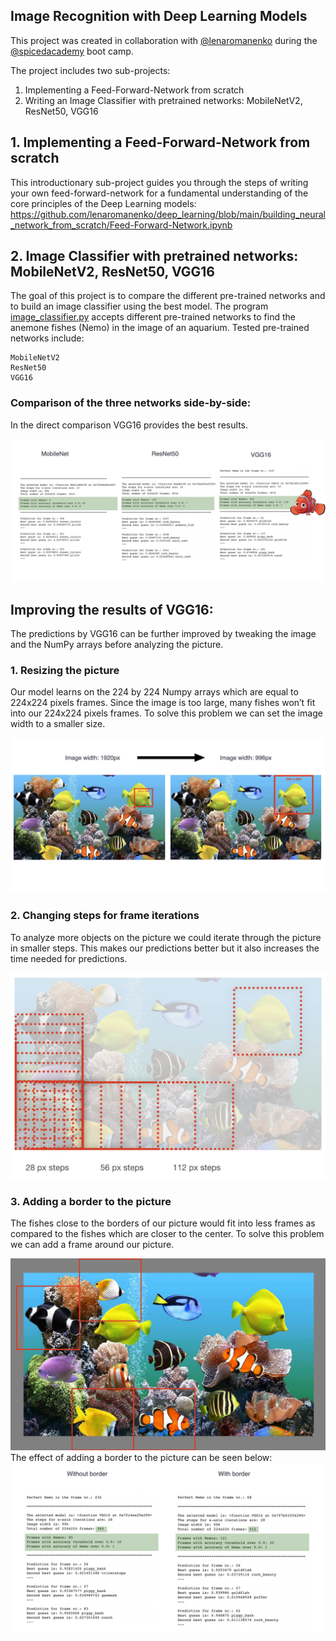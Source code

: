 ## Image Recognition with Deep Learning Models

This project was created in collaboration with [@lenaromanenko](https://github.com/lenaromanenko/) during the [@spicedacademy](https://github.com/spicedacademy/) boot camp.

The project includes two sub-projects:

1. Implementing a Feed-Forward-Network from scratch
2. Writing an Image Classifier with pretrained networks: MobileNetV2, ResNet50, VGG16

## 1. Implementing a Feed-Forward-Network from scratch
This introductionary sub-project guides you through the steps of writing your own feed-forward-network for a fundamental understanding of the core principles of the Deep Learning models: https://github.com/lenaromanenko/deep_learning/blob/main/building_neural_network_from_scratch/Feed-Forward-Network.ipynb


## 2. Image Classifier with pretrained networks: MobileNetV2, ResNet50, VGG16
The goal of this project is to compare the different pre-trained networks and to build an image classifier using the best model. The program [image_classifier.py](https://github.com/lenaromanenko/deep_learning/blob/main/pretrained_network/image_classifier.py) accepts different pre-trained networks to find the anemone fishes (Nemo) in the image of an aquarium. Tested pre-trained networks include:

``` 
MobileNetV2
ResNet50
VGG16
``` 

### Comparison of the three networks side-by-side:
In the direct comparison VGG16 provides the best results. 

<kbd>
  <img src="https://github.com/pavrmk/deep_learning/blob/main/images/readme_file_images/1.png">
</kbd>

## Improving the results of VGG16:
The predictions by VGG16 can be further improved by tweaking the image and the NumPy arrays before analyzing the picture.

### 1. Resizing the picture

Our model learns on the 224 by 224 Numpy arrays which are equal to 224x224 pixels frames. Since the image is too large, many fishes won’t fit into our 224x224 pixels frames. To solve this problem we can set the image width to a smaller size.

<kbd>
  <img src="https://github.com/pavrmk/deep_learning/blob/main/images/readme_file_images/2.png">
</kbd>

### 2. Changing steps for frame iterations
To analyze more objects on the picture we could iterate through the picture in smaller steps. This makes our predictions better but it also increases the time needed for predictions.

<kbd>
  <img src="https://github.com/pavrmk/deep_learning/blob/main/images/readme_file_images/4.png">
</kbd>

### 3. Adding a border to the picture
The fishes close to the borders of our picture would fit into less frames as compared to the fishes which are closer to the center. To solve this problem we can add a frame around our picture.

<kbd>
  <img src="https://github.com/pavrmk/deep_learning/blob/main/images/readme_file_images/3.png">
</kbd>
<br>
The effect of adding a border to the picture can be seen below:

<kbd>
  <img src="https://github.com/pavrmk/deep_learning/blob/main/images/readme_file_images/5.png">
</kbd>
